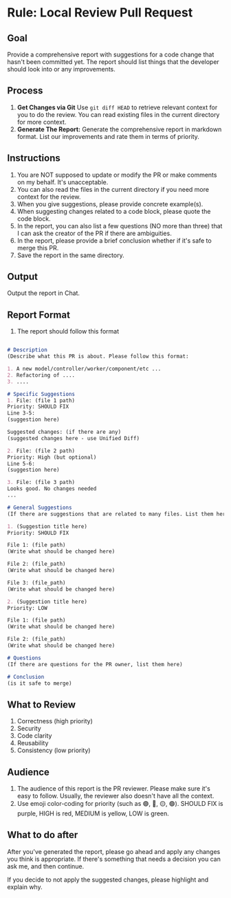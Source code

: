 # Rule: Local Review Pull Request

## Goal

Provide a comprehensive report with suggestions for a code change that hasn't been committed yet. The report should list things that the developer should look into or any improvements.

## Process

1. **Get Changes via Git** Use `git diff HEAD` to retrieve relevant context for you to do the review. You can read existing files in the current directory for more context.
2. **Generate The Report:** Generate the comprehensive report in markdown format. List our improvements and rate them in terms of priority.

## Instructions

1. You are NOT supposed to update or modify the PR or make comments on my behalf. It's unacceptable.
2. You can also read the files in the current directory if you need more context for the review.
3. When you give suggestions, please provide concrete example(s).
4. When suggesting changes related to a code block, please quote the code block.
5. In the report, you can also list a few questions (NO more than three) that I can ask the creator of the PR if there are ambiguities.
6. In the report, please provide a brief conclusion whether if it's safe to merge this PR.
7. Save the report in the same directory.

## Output

Output the report in Chat.

## Report Format

1. The report should follow this format
```markdown

# Description
(Describe what this PR is about. Please follow this format:

1. A new model/controller/worker/component/etc ...
2. Refactoring of ....
3. ....

# Specific Suggestions
1. File: (file 1 path)
Priority: SHOULD FIX
Line 3-5:
(suggestion here)

Suggested changes: (if there are any)
(suggested changes here - use Unified Diff)

2. File: (file 2 path)
Priority: High (but optional)
Line 5-6:
(suggestion here)

3. File: (file 3 path)
Looks good. No changes needed
...

# General Suggestions
(If there are suggestions that are related to many files. List them here)

1. (Suggestion title here)
Priority: SHOULD FIX

File 1: (file path)
(Write what should be changed here)

File 2: (file_path)
(Write what should be changed here)

File 3: (file_path)
(Write what should be changed here)

2. (Suggestion title here)
Priority: LOW

File 1: (file path)
(Write what should be changed here)

File 2: (file_path)
(Write what should be changed here)

# Questions
(If there are questions for the PR owner, list them here)

# Conclusion
(is it safe to merge)
```

## What to Review
1. Correctness (high priority)
2. Security
3. Code clarity
4. Reusability
5. Consistency (low priority)

## Audience

1. The audience of this report is the PR reviewer. Please make sure it's easy to follow. Usually, the reviewer also doesn't have all the context.
2. Use emoji color-coding for priority (such as 🟣, 🔴, 🟡, 🟢). SHOULD FIX is purple, HIGH is red, MEDIUM is yellow, LOW is green.

## What to do after

After you've generated the report, please go ahead and apply any changes you think is appropriate. If there's something that needs a decision you can ask me, and then continue.

If you decide to not apply the suggested changes, please highlight and explain why.
